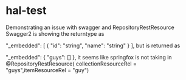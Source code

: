 # hal-test

Demonstrating an issue with swagger and RepositoryRestResource
Swagger2 is showing the returntype as

"_embedded": [
    {
      "id": "string",
      "name": "string"
    }
  ],
but is returned as

"_embedded": {
    "guys": []
  },
it seems like springfox is not taking in
@RepositoryRestResource( collectionResourceRel = "guys",itemResourceRel = "guy")